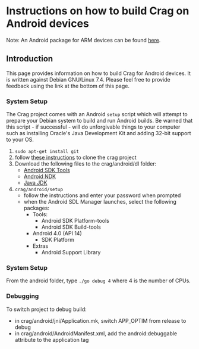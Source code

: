# Instructions on how to build Crag on Android devices

Note: An Android package for ARM devices can be found [here](https://drive.google.com/file/d/0BzcKPEavdc2NdUlfNTdmeTUwLTQ/edit?usp=sharing).

## Introduction

This page provides information on how to build Crag for Android devices. It is written against Debian GNU/Linux 7.4. Please feel free to provide feedback using the link at the bottom of this page.

### System Setup

The Crag project comes with an Android `setup` script which will attempt to prepare your Debian system to build and run Android builds. Be warned that this script - if successful - will do unforgivable things to your computer such as installing Oracle's Java Development Kit and adding 32-bit support to your OS.

1. `sudo apt-get install git`
1. follow [these instructions](https://code.google.com/p/crag/source/checkout) to clone the crag project
1. Download the following files to the crag/android/dl folder:
   * [Android SDK Tools](http://developer.android.com/sdk/index.html)
   * [Android NDK](http://developer.android.com/tools/sdk/ndk/index.html)
   * [Java JDK](http://www.oracle.com/technetwork/java/javase/downloads/index.html)
1. `crag/android/setup`
   * follow the instructions and enter your password when prompted
   * when the Android SDL Manager launches, select the following packages:
     * Tools:
       * Android SDK Platform-tools
       * Android SDK Build-tools
     * Android 4.0 (API 14)
       * SDK Platform
     * Extras
       * Android Support Library

### System Setup

From the android folder, type `./go debug 4` where 4 is the number of CPUs. 

### Debugging

To switch project to debug build:

* in crag/android/jni/Application.mk, switch APP_OPTIM from release to debug
* in crag/android/AndroidManifest.xml, add the android:debuggable attribute to the application tag
